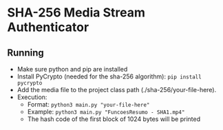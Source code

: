 # SHA-256 Media Stream Authenticator

## Running
 - Make sure python and pip are installed
 - Install PyCrypto (needed for the sha-256 algorithm): `pip install pycrypto`
 - Add the media file to the project class path (./sha-256/your-file-here).
 - Execution:
   -  Format:  `python3 main.py "your-file-here"`
   -  Example: `python3 main.py "FuncoesResumo - SHA1.mp4"`
   -  The hash code of the first block of 1024 bytes will be printed